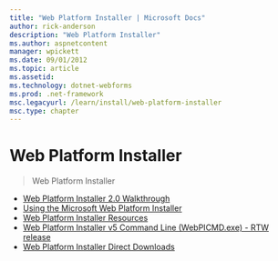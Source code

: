 ```yaml
---
title: "Web Platform Installer | Microsoft Docs"
author: rick-anderson
description: "Web Platform Installer"
ms.author: aspnetcontent
manager: wpickett
ms.date: 09/01/2012
ms.topic: article
ms.assetid: 
ms.technology: dotnet-webforms
ms.prod: .net-framework
msc.legacyurl: /learn/install/web-platform-installer
msc.type: chapter
---
```

Web Platform Installer
====================
> Web Platform Installer


- [Web Platform Installer 2.0 Walkthrough](web-platform-installer-20-walkthrough.md)
- [Using the Microsoft Web Platform Installer](using-the-microsoft-web-platform-installer.md)
- [Web Platform Installer Resources](web-platform-installer-resources.md)
- [Web Platform Installer v5 Command Line (WebPICMD.exe) - RTW release](web-platform-installer-v4-command-line-webpicmdexe-rtw-release.md)
- [Web Platform Installer Direct Downloads](web-platform-installer-direct-downloads.md)